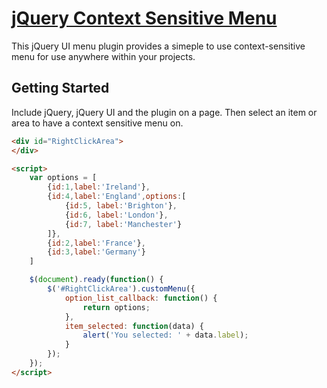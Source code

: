 [jQuery Context Sensitive Menu](http://www.trunknetworks.com)
================================

This jQuery UI menu plugin provides a simeple to use context-sensitive menu for use anywhere within your projects.

## Getting Started

Include jQuery, jQuery UI and the plugin on a page. Then select an item or area to have a context sensitive menu on.

```html
<div id="RightClickArea">
</div>

<script>
	var options = [
		{id:1,label:'Ireland'},
		{id:4,label:'England',options:[
			{id:5, label:'Brighton'},
			{id:6, label:'London'},
			{id:7, label:'Manchester'}
		]},
		{id:2,label:'France'},
		{id:3,label:'Germany'}
	]

	$(document).ready(function() {
		$('#RightClickArea').customMenu({
			option_list_callback: function() {
				return options;
			},
			item_selected: function(data) {
				alert('You selected: ' + data.label);
			}
		});
	});
</script>
```
